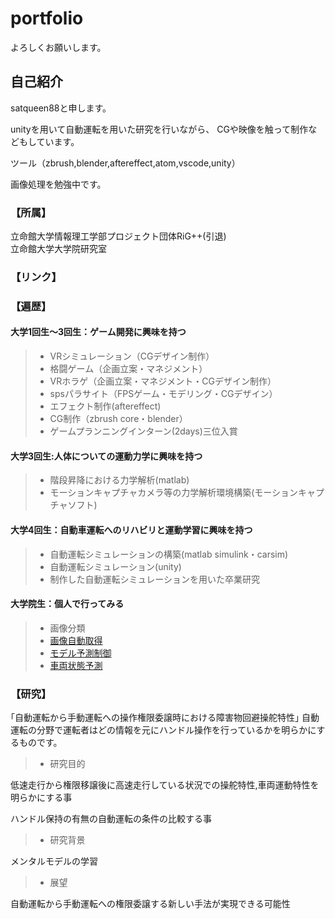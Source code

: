 # portfolio
よろしくお願いします。

## 自己紹介
satqueen88と申します。

unityを用いて自動運転を用いた研究を行いながら、
CGや映像を触って制作などもしています。

ツール（zbrush,blender,aftereffect,atom,vscode,unity）

画像処理を勉強中です。

### 【所属】
立命館大学情報理工学部プロジェクト団体RiG++(引退)   
立命館大学大学院研究室

### 【リンク】

### 【遍歴】

#### 大学1回生～3回生：ゲーム開発に興味を持つ
> - VRシミュレーション（CGデザイン制作）
> - 格闘ゲーム（企画立案・マネジメント）
> - VRホラゲ（企画立案・マネジメント・CGデザイン制作）
> - spsパラサイト（FPSゲーム・モデリング・CGデザイン）
> - エフェクト制作(aftereffect)
> - CG制作（zbrush core・blender）
> - ゲームプランニングインターン(2days)三位入賞

#### 大学3回生:人体についての運動力学に興味を持つ
> - 階段昇降における力学解析(matlab)
> - モーションキャプチャカメラ等の力学解析環境構築(モーションキャプチャソフト)

#### 大学4回生：自動車運転へのリハビリと運動学習に興味を持つ
> - 自動運転シミュレーションの構築(matlab simulink・carsim)
> - 自動運転シミュレーション(unity)
> - 制作した自動運転シミュレーションを用いた卒業研究

#### 大学院生：個人で行ってみる
> - 画像分類
> - [画像自動取得](https://github.com/satqueen88/flockrAPI_image)
> - [モデル予測制御](https://github.com/satqueen88/MPC)
> - [車両状態予測](https://github.com/satqueen88/dynamics)

### 【研究】
｢自動運転から手動運転への操作権限委譲時における障害物回避操舵特性｣
自動運転の分野で運転者はどの情報を元にハンドル操作を行っているかを明らかにするものです。

> - 研究目的

低速走行から権限移譲後に高速走行している状況での操舵特性,車両運動特性を明らかにする事

ハンドル保持の有無の自動運転の条件の比較する事

> - 研究背景

メンタルモデルの学習

> - 展望

自動運転から手動運転への権限委譲する新しい手法が実現できる可能性


